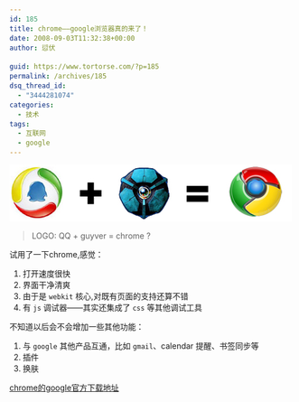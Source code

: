 ```yaml
---
id: 185
title: chrome——google浏览器真的来了！
date: 2008-09-03T11:32:38+00:00
author: 愆伏

guid: https://www.tortorse.com/?p=185
permalink: /archives/185
dsq_thread_id:
  - "3444281074"
categories:
  - 技术
tags:
  - 互联网
  - google
---
```

![logo](/wp-content/uploads/2008/09/chrome.jpg)

> LOGO: QQ + guyver = chrome ?

试用了一下chrome,感觉：

1. 打开速度很快
2. 界面干净清爽
3. 由于是 `webkit` 核心,对既有页面的支持还算不错
4. 有 `js` 调试器——其实还集成了 `css` 等其他调试工具

不知道以后会不会增加一些其他功能：

1. 与 `google` 其他产品互通，比如 `gmail`、calendar 提醒、书签同步等
2. 插件
3. 换肤

[chrome的google官方下载地址](https://www.google.com/chrome/)